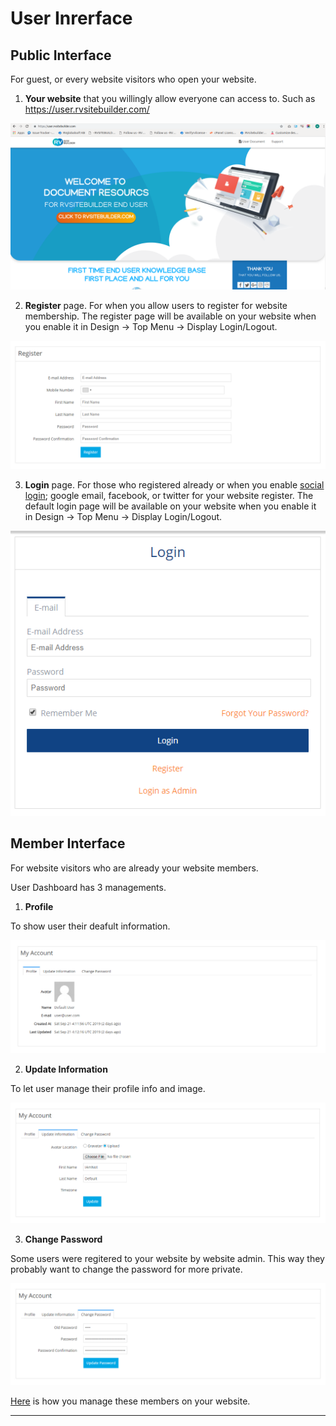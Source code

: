 # User Inrerface

## Public Interface

For guest, or every website visitors who open your website.

1. **Your website** that you willingly allow everyone can access to. Such as https://user.rvsitebuilder.com/

![image](images/ui6.png)


2. **Register** page. For when you allow users to register for website membership. The register page will be available on your website when you enable it in Design -> Top Menu -> Display Login/Logout.

![image](images/ui4.png)

3. **Login** page. For those who registered already or when you enable [social login](register-and-login-system.md); google email, facebook, or twitter for your website register. The default login page will be available on your website when you enable it in Design -> Top Menu -> Display Login/Logout.

![image](images/ui5.png)


## Member Interface

For website visitors who are already your website members.

User Dashboard has 3 managements.

1. **Profile**

To show user their deafult information.

![image](images/ui1.png)


2. **Update Information**

To let user manage their profile info and image.

![image](images/ui2.png)


3. **Change Password**

Some users were regitered to your website by website admin. This way they probably want to change the password for more private.

![image](images/ui3.png)


[Here](website-membership.md) is how you manage these members on your website.

---------------------------------------------------------------

